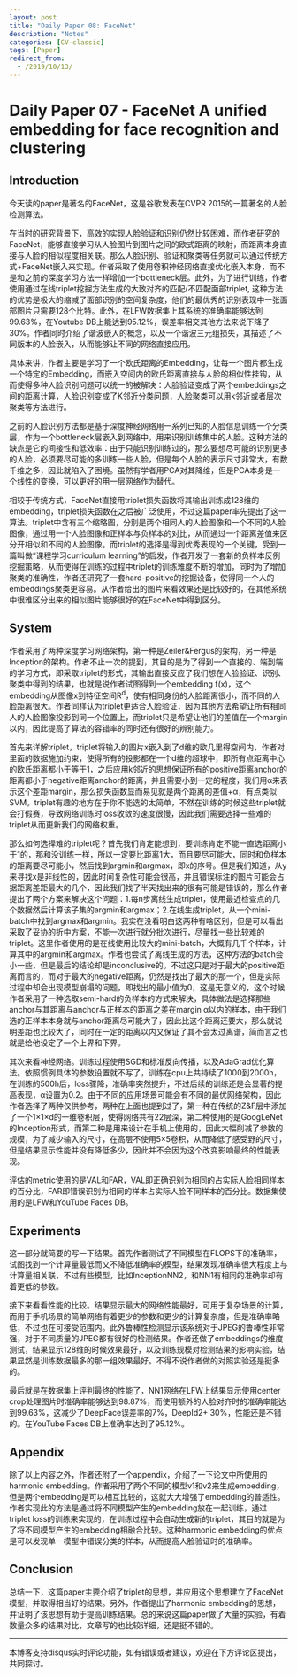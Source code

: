 ```yaml
---
layout: post
title: "Daily Paper 08: FaceNet"
description: "Notes"
categories: [CV-classic]
tags: [Paper]
redirect_from:
  - /2019/10/13/
---
```


# Daily Paper 07 - FaceNet A unified embedding for face recognition and clustering  

## Introduction  

今天读的paper是著名的FaceNet，这是谷歌发表在CVPR 2015的一篇著名的人脸检测算法。  

在当时的研究背景下，高效的实现人脸验证和识别仍然比较困难，而作者研究的FaceNet，能够直接学习从人脸图片到图片之间的欧式距离的映射，而距离本身直接与人脸的相似程度相关联。那么人脸识别、验证和聚类等任务就可以通过传统方式+FaceNet嵌入来实现。作者采取了使用卷积神经网络直接优化嵌入本身，而不是和之前的深度学习方法一样增加一个bottleneck层。此外，为了进行训练，作者使用通过在线triplet挖掘方法生成的大致对齐的匹配/不匹配面部triplet, 这种方法的优势是极大的缩减了面部识别的空间复杂度，他们的最优秀的识别表现中一张面部图片只需要128个比特。此外，在LFW数据集上其系统的准确率能够达到99.63%，在Youtube DB上能达到95.12%，误差率相交其他方法来说下降了30%。作者同时介绍了谐波嵌入的概念，以及一个谐波三元组损失，其描述了不同版本的人脸嵌入，从而能够让不同的网络直接应用。  

具体来讲，作者主要是学习了一个欧氏距离的Embedding，让每一个图片都生成一个特定的Embedding，而嵌入空间内的欧氏距离直接与人脸的相似性挂钩，从而使得多种人脸识别问题可以统一的被解决：人脸验证变成了两个embeddings之间的距离计算，人脸识别变成了K邻近分类问题，人脸聚类可以用k邻近或者层次聚类等方法进行。  

之前的人脸识别方法都是基于深度神经网络用一系列已知的人脸信息训练一个分类层，作为一个bottleneck层嵌入到网络中，用来识别训练集中的人脸。这种方法的缺点是它的间接性和低效率：由于只能识别训练过的，那么要想尽可能的识别更多的人脸，必须要尽可能的多训练一些人脸，但是每个人脸的表示尺寸非常大，有数千维之多，因此就陷入了困境。虽然有学者用PCA对其降维，但是PCA本身是一个线性的变换，可以更好的用一层网络作为替代。  

相较于传统方式，FaceNet直接用triplet损失函数将其输出训练成128维的embedding，triplet损失函数在之后被广泛使用，不过这篇paper率先提出了这一算法。triplet中含有三个缩略图，分别是两个相同人的人脸图像和一个不同的人脸图像，通过用一个人脸图像和正样本与负样本的对比，从而通过一个距离差值来区分开相似和不同的人脸图像。而triplet的选择是得到优秀表现的一个关键，受到一篇叫做“课程学习curriculum learning”的启发，作者开发了一套新的负样本反例挖掘策略，从而使得在训练的过程中triplet的训练难度不断的增加，同时为了增加聚类的准确性，作者还研究了一套hard-positive的挖掘设备，使得同一个人的embeddings聚类更容易。从作者给出的图片来看效果还是比较好的，在其他系统中很难区分出来的相似图片能够很好的在FaceNet中得到区分。  

## System  

作者采用了两种深度学习网络架构，第一种是Zeiler&Fergus的架构，另一种是Inception的架构。作者不止一次的提到，其目的是为了得到一个直接的、端到端的学习方式，即采取triplet的形式，其输出直接反应了我们想在人脸验证、识别、聚类中得到的结果，也就是说作者试图得到一个embedding f(x)，这个embedding从图像x到特征空间R<sup>d</sup>，使有相同身份的人脸距离很小，而不同的人脸距离很大。作者同样认为triplet更适合人脸验证，因为其他方法希望让所有相同人的人脸图像投影到同一个位置上，而triplet只是希望让他们的差值在一个margin以内，因此提高了算法的容错率的同时还有很好的辨别能力。  

首先来详解triplet，triplet将输入的图片x嵌入到了d维的欧几里得空间内，作者对里面的数据施加约束，使得所有的投影都在一个d维的超球中，即所有点距离中心的欧氏距离都小于等于1，之后应用k邻近的思想保证所有的positive距离anchor的距离都小于negative距离anchor的距离，并且需要小到一定的程度，我们用α来表示这个差距margin，那么损失函数显而易见就是两个距离的差值+α，有点类似SVM。triplet有趣的地方在于你不能选的太简单，不然在训练的时候这些triplet就会打假赛，导致网络训练时loss收敛的速度很慢，因此我们需要选择一些难的triplet从而更新我们的网络权重。  

那么如何选择难的triplet呢？首先我们肯定能想到，要训练肯定不能一直选距离小于1的，那和没训练一样，所以一定要比距离1大，而且要尽可能大，同时和负样本的距离要尽可能小，然后找到argmin和argmax，即x的序号。但是我们知道，从y来寻找x是非线性的，因此时间复杂性可能会很高，并且错误标注的图片可能会占据距离差距最大的几个，因此我们找了半天找出来的很有可能是错误的，那么作者提出了两个方案来解决这个问题：1.每n步离线生成triplet，使用最近检查点的几个数据然后计算该子集的argmin和argmax；2.在线生成triplet，从一个mini-batch中找到argmax和argmin。我实在没看明白这两种有啥区别，但是可以看出采取了妥协的折中方案，不能一次进行就分批次进行，尽量找一些比较难的triplet。这里作者使用的是在线使用比较大的mini-batch，大概有几千个样本，计算其中的argmin和argmax。作者也尝试了离线生成的方法，这种方法的batch会小一些，但是最后的结论却是inconclusive的。不过这只是对于最大的positive距离而言的，而对于最大的negative距离，仍然是找出了最大的那一个，但是实际过程中却会出现模型崩塌的问题，即找出的最小值为0，这是无意义的，这个时候作者采用了一种选取semi-hard的负样本的方式来解决，具体做法是选择那些anchor与其距离与anchor与正样本的距离之差在margin α以内的样本，由于我们选的正样本本身就与anchor距离尽可能大了，因此比这个距离还要大，那么就说明差距也比较大了，同时在一定的距离以内又保证了其不会太过离谱，简而言之也就是给他设定了一个上界和下界。  

其次来看神经网络。训练过程使用SGD和标准反向传播，以及AdaGrad优化算法。依照惯例具体的参数设置就不写了，训练在cpu上共持续了1000到2000h，在训练的500h后，loss骤降，准确率突然提升，不过后续的训练还是会显著的提高表现，α设置为0.2。由于不同的应用场景可能会有不同的最优网络架构，因此作者选择了两种仅供参考，两种在上面也提到过了，第一种在传统的Z&F层中添加了一个1×1×d的一维卷积层，使得网络共有22层深，第二种使用的是GoogLeNet的Inception形式，而第二种是用来设计在手机上使用的，因此大幅削减了参数的规模，为了减少输入的尺寸，在高层不使用5×5卷积，从而降低了感受野的尺寸，但是结果显示性能并没有降低多少，因此并不会因为这个改变影响最终的性能表现。  

评估的metric使用的是VAL和FAR，VAL即正确识别为相同的占实际人脸相同样本的百分比，FAR即错误识别为相同的样本占实际人脸不同样本的百分比。数据集使用的是LFW和YouTube Faces DB。  

## Experiments  

这一部分就简要的写一下结果。首先作者测试了不同模型在FLOPS下的准确率，试图找到一个计算量最低而又不降低准确率的模型，结果发现准确率很大程度上与计算量相关联，不过有些模型，比如InceptionNN2，和NN1有相同的准确率却有着更低的参数。  

接下来看看性能的比较。结果显示最大的网络性能最好，可用于复杂场景的计算，而用于手机场景的简单网络有着更少的参数和更少的计算复杂度，但是准确率略低，不过也在可接受范围内。此外鲁棒性检测显示该系统对于JPEG的鲁棒性非常强，对于不同质量的JPEG都有很好的检测结果。作者还做了embeddings的维度测试，结果显示128维的时候效果最好，以及训练规模对检测结果的影响实验，结果显然是训练数据最多的那一组效果最好。不得不说作者做的对照实验还是挺多的。  

最后就是在数据集上评判最终的性能了，NN1网络在LFW上结果显示使用center crop处理图片时准确率能够达到98.87%，而使用额外的人脸对齐时的准确率能达到99.63%，这减少了DeepFace误差率的7%，DeepId2+ 30%，性能还是不错的。在YouTube Faces DB上准确率达到了95.12%。  

## Appendix  

除了以上内容之外，作者还附了一个appendix，介绍了一下论文中所使用的harmonic embedding。作者采用了两个不同的模型v1和v2来生成embedding，但是两个embedding是可以相互比较的，这就大大增强了embedding的普适性。作者实现此的方法是通过将不同模型产生的embedding放在一起训练，通过triplet loss的训练来实现的，在训练过程中会自动生成新的triplet，其目的就是为了将不同模型产生的embedding相融合比较。这种harmonic embedding的优点是可以发现单一模型中错误分类的样本，从而提高人脸验证时的准确率。  

## Conclusion  

总结一下，这篇paper主要介绍了triplet的思想，并应用这个思想建立了FaceNet模型，并取得相当好的结果。另外，作者提出了harmonic embedding的思想，并证明了该思想有助于提高训练结果。总的来说这篇paper做了大量的实验，有着数量众多的结果对比，文章写的也比较详细，还是挺不错的。  

---
本博客支持disqus实时评论功能，如有错误或者建议，欢迎在下方评论区提出，共同探讨。  
